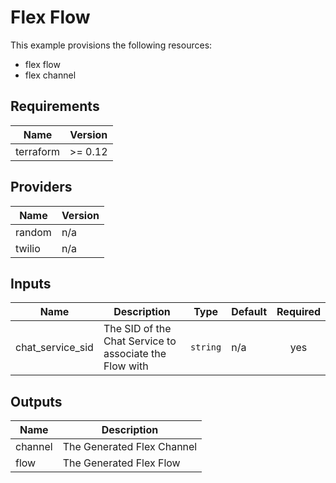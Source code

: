 # Flex Flow

This example provisions the following resources:

- flex flow
- flex channel

## Requirements

| Name      | Version |
| --------- | ------- |
| terraform | >= 0.12 |

## Providers

| Name   | Version |
| ------ | ------- |
| random | n/a     |
| twilio | n/a     |

## Inputs

| Name             | Description                                            | Type     | Default | Required |
| ---------------- | ------------------------------------------------------ | -------- | ------- | :------: |
| chat_service_sid | The SID of the Chat Service to associate the Flow with | `string` | n/a     |   yes    |

## Outputs

| Name    | Description                |
| ------- | -------------------------- |
| channel | The Generated Flex Channel |
| flow    | The Generated Flex Flow    |
